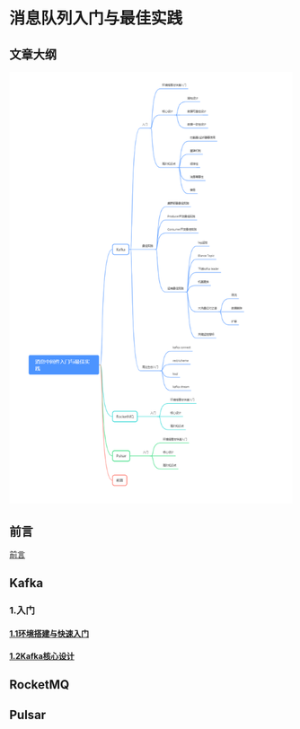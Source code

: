 # 消息队列入门与最佳实践

## 文章大纲

![大纲](images/大纲.png)

## 前言

[前言](前言.md)

## Kafka

### 1.入门

#### [1.1环境搭建与快速入门](./Kafka/环境搭建与快速入门.md)

#### [1.2Kafka核心设计](./Kafka/Kafka核心设计.md)

## RocketMQ

## Pulsar

